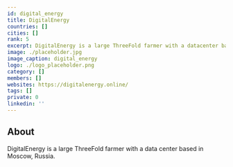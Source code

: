 ```yaml
---
id: digital_energy
title: DigitalEnergy
countries: []
cities: []
rank: 5
excerpt: DigitalEnergy is a large ThreeFold farmer with a datacenter based in Moscow, Russia. 
image: ./placeholder.jpg
image_caption: digital_energy
logo: ./logo_placeholder.png
category: []
members: []
websites: https://digitalenergy.online/
tags: []
private: 0
linkedin: ''
---
```


## About

DigitalEnergy is a large ThreeFold farmer with a data center based in Moscow, Russia. 

<!-- 
## Mission

## Impact

## Powered by ThreeFold

## Join saving our planet! -->

<!-- 
## Support this project

## TFGrid Solution

### Roadmap -->



